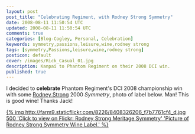 ```yaml
---           
layout: post
post_title: "Celebrating Regiment, with Rodney Strong Symmetry"
date: 2008-08-11 11:50:54 UTC
updated: 2008-08-11 11:50:54 UTC
comments: true
categories: [Blog-Cogley, Personal, Celebration]
keywords: symmetry,passions,leisure,wine,rodney strong
tags: [symmetry,Passions,leisure,wine,rodney strong]
posticon: default
cover: /images/Rick_Casual_01.jpg
description: Kanpai to Phantom Regiment on their 2008 DCI win.
published: true
---
```

 
I decided to **celebrate** Phantom Regiment's DCI 2008 championship win with some [Rodney Strong](http://www.rodneystrong.com) 2000 _Symmetry_, photo of label below. Man! This is good wine! Thanks Jack!

[{% img http://farm9.staticflickr.com/8226/8408326206_f7b7761cf4_d.jpg 500 'Click to view on Flickr: Rodney Strong Meritage Symmetry' 'Picture of Rodney Strong Symmetry Wine Label.' %}](http://www.flickr.com/photos/rickcogley/8408326206)

